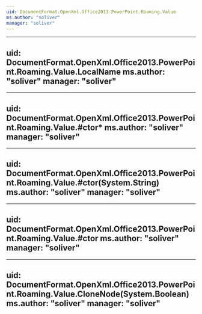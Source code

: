 ```yaml
---
uid: DocumentFormat.OpenXml.Office2013.PowerPoint.Roaming.Value
ms.author: "soliver"
manager: "soliver"
---
```


---
uid: DocumentFormat.OpenXml.Office2013.PowerPoint.Roaming.Value.LocalName
ms.author: "soliver"
manager: "soliver"
---

---
uid: DocumentFormat.OpenXml.Office2013.PowerPoint.Roaming.Value.#ctor*
ms.author: "soliver"
manager: "soliver"
---

---
uid: DocumentFormat.OpenXml.Office2013.PowerPoint.Roaming.Value.#ctor(System.String)
ms.author: "soliver"
manager: "soliver"
---

---
uid: DocumentFormat.OpenXml.Office2013.PowerPoint.Roaming.Value.#ctor
ms.author: "soliver"
manager: "soliver"
---

---
uid: DocumentFormat.OpenXml.Office2013.PowerPoint.Roaming.Value.CloneNode(System.Boolean)
ms.author: "soliver"
manager: "soliver"
---
